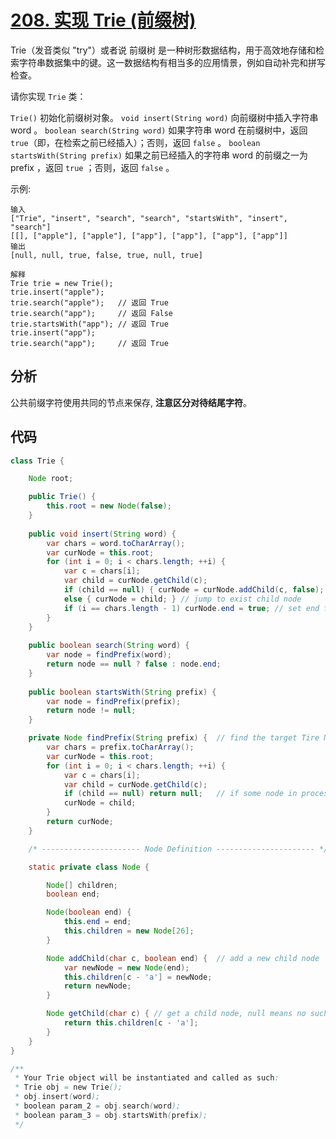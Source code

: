 # [208. 实现 Trie (前缀树)](https://leetcode.cn/problems/implement-trie-prefix-tree/)

Trie（发音类似 "try"）或者说 前缀树 是一种树形数据结构，用于高效地存储和检索字符串数据集中的键。这一数据结构有相当多的应用情景，例如自动补完和拼写检查。

请你实现 `Trie` 类：

`Trie()` 初始化前缀树对象。
`void insert(String word)` 向前缀树中插入字符串 word 。
`boolean search(String word)` 如果字符串 word 在前缀树中，返回 `true`（即，在检索之前已经插入）；否则，返回 `false` 。
`boolean startsWith(String prefix)` 如果之前已经插入的字符串 word 的前缀之一为 prefix ，返回 `true` ；否则，返回 `false` 。

示例:

```text
输入
["Trie", "insert", "search", "search", "startsWith", "insert", "search"]
[[], ["apple"], ["apple"], ["app"], ["app"], ["app"], ["app"]]
输出
[null, null, true, false, true, null, true]

解释
Trie trie = new Trie();
trie.insert("apple");
trie.search("apple");   // 返回 True
trie.search("app");     // 返回 False
trie.startsWith("app"); // 返回 True
trie.insert("app");
trie.search("app");     // 返回 True
```

## 分析

公共前缀字符使用共同的节点来保存, **注意区分对待结尾字符**。

## 代码

```java
class Trie {

    Node root;

    public Trie() {
        this.root = new Node(false);
    }
    
    public void insert(String word) {
        var chars = word.toCharArray();
        var curNode = this.root;
        for (int i = 0; i < chars.length; ++i) {
            var c = chars[i];
            var child = curNode.getChild(c);
            if (child == null) { curNode = curNode.addChild(c, false); }  // create child node if not found
            else { curNode = child; } // jump to exist child node
            if (i == chars.length - 1) curNode.end = true; // set end for the last char
        }
    }
    
    public boolean search(String word) {
        var node = findPrefix(word);
        return node == null ? false : node.end;
    }
    
    public boolean startsWith(String prefix) {
        var node = findPrefix(prefix);
        return node != null;
    }

    private Node findPrefix(String prefix) {  // find the target Tire Node by prefix
        var chars = prefix.toCharArray();
        var curNode = this.root;
        for (int i = 0; i < chars.length; ++i) {
            var c = chars[i];
            var child = curNode.getChild(c);
            if (child == null) return null;   // if some node in process has no child, and its no end.
            curNode = child;
        }
        return curNode;
    }

    /* ---------------------- Node Definition ---------------------- */

    static private class Node {

        Node[] children;         
        boolean end;

        Node(boolean end) {
            this.end = end;
            this.children = new Node[26];
        }

        Node addChild(char c, boolean end) {  // add a new child node
            var newNode = new Node(end);
            this.children[c - 'a'] = newNode;
            return newNode;
        }

        Node getChild(char c) { // get a child node, null means no such child
            return this.children[c - 'a'];
        }
    }
}

/**
 * Your Trie object will be instantiated and called as such:
 * Trie obj = new Trie();
 * obj.insert(word);
 * boolean param_2 = obj.search(word);
 * boolean param_3 = obj.startsWith(prefix);
 */
```
